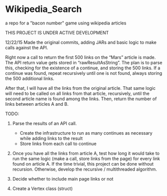 # Wikipedia_Search
a repo for a "bacon number" game using wikipedia articles


THIS PROJECT IS UNDER ACTIVE DEVELOPMENT


12/22/15
Made the original commits, adding JARs and basic logic to make calls against the API.

Right now a call to return the first 500 links on the “Mars” article is made. The API return value gets stored in “rawResultAsString”. The plan is to parse this, checking for the existence of a continue, and storing the 500 links. If a continue was found, repeat recursively until one is not found, always storing the 500 additional links.

After that, I will have all the links from the original article. That same logic will need to be called on all links from that article, recursively, until the second article name is found among the links. Then, return the number of links between articles A and B.





TODO: 
1. Parse the results of an API call. 
	- Create the infrastructure to run as many continues as necessary while 		adding links to the result		
	- Store links from each call to continue

2. Once you have all the links from article A, test how long it would take to run the same logic (make a call, store links from the page) for every link found on article A. If the time trivial, this project can be done without recursion. Otherwise, develop the recursive / multithreaded algorithm. 

3. Decide whether to include main page links or not

4. Create a Vertex class (struct)

